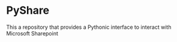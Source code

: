 # PyShare
This a repository that provides a Pythonic interface to interact with Microsoft Sharepoint
